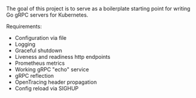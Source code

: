 The goal of this project is to serve as a boilerplate starting point for writing Go gRPC servers for Kubernetes. 

Requirements:
* Configuration via file
* Logging
* Graceful shutdown
* Liveness and readiness http endpoints
* Prometheus metrics
* Working gRPC "echo" service
* gRPC reflection
* OpenTracing header propagation
* Config reload via SIGHUP
